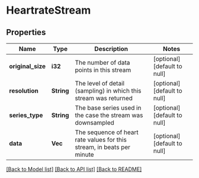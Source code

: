 # HeartrateStream

## Properties
Name | Type | Description | Notes
------------ | ------------- | ------------- | -------------
**original_size** | **i32** | The number of data points in this stream | [optional] [default to null]
**resolution** | **String** | The level of detail (sampling) in which this stream was returned | [optional] [default to null]
**series_type** | **String** | The base series used in the case the stream was downsampled | [optional] [default to null]
**data** | **Vec<i32>** | The sequence of heart rate values for this stream, in beats per minute | [optional] [default to null]

[[Back to Model list]](../README.md#documentation-for-models) [[Back to API list]](../README.md#documentation-for-api-endpoints) [[Back to README]](../README.md)


